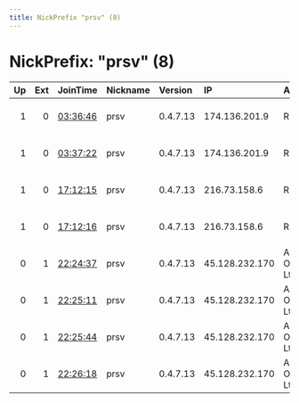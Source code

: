 ```yaml
---
title: NickPrefix "prsv" (8)
---
```


# NickPrefix: "prsv" (8)

|   Up |   Ext | JoinTime                                                                                              | Nickname   | Version   | IP             | AS                     | CC   |   ORp |   Dirp | OS    | Contact                            |   eFamMembers |
|-----:|------:|:------------------------------------------------------------------------------------------------------|:-----------|:----------|:---------------|:-----------------------|:-----|------:|-------:|:------|:-----------------------------------|--------------:|
|    1 |     0 | [03:36:46](https://nusenu.github.io/OrNetStats/w/relay/96D46EC1995A16417258EA811FF6217754741B3B.html) | prsv       | 0.4.7.13  | 174.136.201.9  | RELIABLESITE           | us   |  9000 |      0 | Linux | email:admin prsv.ch url:https://pr |           103 |
|    1 |     0 | [03:37:22](https://nusenu.github.io/OrNetStats/w/relay/19230CFFD6132C3032AA814AE9ABDCFE33A2D4DD.html) | prsv       | 0.4.7.13  | 174.136.201.9  | RELIABLESITE           | us   |  9100 |      0 | Linux | email:admin prsv.ch url:https://pr |           103 |
|    1 |     0 | [17:12:15](https://nusenu.github.io/OrNetStats/w/relay/60835114B2D82C8FF1BE3F856850B08F58D41F1F.html) | prsv       | 0.4.7.13  | 216.73.158.6   | RELIABLESITE           | us   |  9000 |      0 | Linux | email:admin prsv.ch url:https://pr |           103 |
|    1 |     0 | [17:12:16](https://nusenu.github.io/OrNetStats/w/relay/76CFC1A93549460D2818DC93B7BFB1A7DB769FA0.html) | prsv       | 0.4.7.13  | 216.73.158.6   | RELIABLESITE           | us   |  9100 |      0 | Linux | email:admin prsv.ch url:https://pr |           103 |
|    0 |     1 | [22:24:37](https://nusenu.github.io/OrNetStats/w/relay/061CDBB0B8057408BCBC28D00D6016B42A610A24.html) | prsv       | 0.4.7.13  | 45.128.232.170 | Aggros Operations Ltd. | nl   |  9000 |      0 | Linux | email:admin prsv.ch url:https://pr |            96 |
|    0 |     1 | [22:25:11](https://nusenu.github.io/OrNetStats/w/relay/DCD6D21DEC55E251C04CE704718184FC4CACB1EB.html) | prsv       | 0.4.7.13  | 45.128.232.170 | Aggros Operations Ltd. | nl   |  9100 |      0 | Linux | email:admin prsv.ch url:https://pr |            96 |
|    0 |     1 | [22:25:44](https://nusenu.github.io/OrNetStats/w/relay/F5137480C56701DA6324958BD0F808A6A86E311C.html) | prsv       | 0.4.7.13  | 45.128.232.170 | Aggros Operations Ltd. | nl   |  9200 |      0 | Linux | email:admin prsv.ch url:https://pr |            96 |
|    0 |     1 | [22:26:18](https://nusenu.github.io/OrNetStats/w/relay/A5D4849AAD8F0DCEBD8B7774516425D378DE5E8C.html) | prsv       | 0.4.7.13  | 45.128.232.170 | Aggros Operations Ltd. | nl   |  9300 |      0 | Linux | email:admin prsv.ch url:https://pr |            96 |
